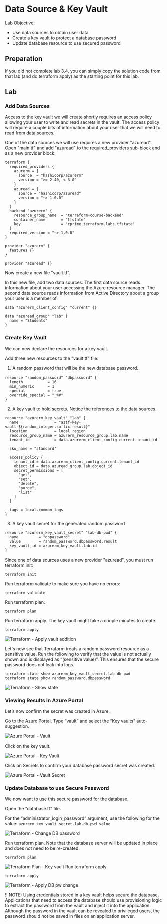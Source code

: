 # Data Source & Key Vault

Lab Objective:
- Use data sources to obtain user data
- Create a key vault to protect a database password
- Update database resource to use secured password

## Preparation

If you did not complete lab 3.4, you can simply copy the solution code from that lab (and do terraform apply) as the starting point for this lab.

## Lab

### Add Data Sources

Access to the key vault we will create shortly requires an access policy allowing your user to write and read secrets in the vault.  The access policy will require a couple bits of information about your user that we will need to read from data sources.  

One of the data sources we will use requires a new provider "azuread".  Open "main.tf" and add "azuread" to the required_providers sub-block and as a new provider block:
```
terraform {
  required_providers {
    azurerm = {
      source  = "hashicorp/azurerm"
      version = ">= 2.40, < 3.0"
    }
    azuread = {
      source = "hashicorp/azuread"
      version = "~> 1.0.0"
    }
  }
  backend "azurerm" {
    resource_group_name  = "terraform-course-backend"
    container_name       = "tfstate"
    key                  = "cprime.terraform.labs.tfstate"
  }
  required_version = "~> 1.0.0"
}

provider "azurerm" {
  features {}
}

provider "azuread" {}
```

Now create a new file "vault.tf".

In this new file, add two data sources.  The first data source reads information about your user accessing the Azure resource manager.  The second data source reads information from Active Directory about a group your user is a member of.
```
data "azurerm_client_config" "current" {}

data "azuread_group" "lab" {
  name = "Students"
}
```

### Create Key Vault

We can new declare the resources for a key vault.

Add three new resources to the "vault.tf" file:

1. A random password that will be the new database password.
```
resource "random_password" "dbpassword" {
  length           = 16
  min_numeric      = 1
  special          = true
  override_special = "_%#"
}
```

2. A key vault to hold secrets.  Notice the references to the data sources.
```
resource "azurerm_key_vault" "lab" {
  name                = "aztf-key-vault-${random_integer.suffix.result}"
  location            = local.region
  resource_group_name = azurerm_resource_group.lab.name
  tenant_id           = data.azurerm_client_config.current.tenant_id

  sku_name = "standard"

  access_policy {
    tenant_id = data.azurerm_client_config.current.tenant_id
    object_id = data.azuread_group.lab.object_id
    secret_permissions = [
      "get",
      "set",
      "delete",
      "purge",
      "list"
    ]
  }

  tags = local.common_tags
}
```

3. A key vault secret for the generated random password
```
resource "azurerm_key_vault_secret" "lab-db-pwd" {
  name         = "dbpassword"
  value        = random_password.dbpassword.result
  key_vault_id = azurerm_key_vault.lab.id
}
```

Since one of data sources uses a new provider "azuread", you must run terraform init:
```
terraform init
```

Run terraform validate to make sure you have no errors:
```
terraform validate
```

Run terraform plan:
```
terraform plan
```

Run terraform apply.  The key vault might take a couple minutes to create.
```
terraform apply
```

![Terraform - Apply vault addition](./images/tf-apply-vault.png "Terraform - Apply vault addition")

Let's now see that Terraform treats a random password resource as a sensitive value. Run the following to verify that the value is not actually shown and is displayed as “(sensitive value)”.  This ensures that the secure password does not leak into logs.

```
terraform state show azurerm_key_vault_secret.lab-db-pwd
terraform state show random_password.dbpassword
```

![Terraform - Show state](./images/tf-state-show.png "Terraform - Show state")

### Viewing Results in Azure Portal

Let’s now confirm the secret was created in Azure.

Go to the Azure Portal.  Type “vault” and select the “Key vaults” auto-suggestion.

![Azure Portal - Vault](./images/az-vault.png "Azure Portal - Vault")

Click on the key vault.

![Azure Portal - Key Vault](./images/az-key-vault.png "Azure Portal - Key Vault")

Click on Secrets to confirm your database password secret was created.

![Azure Portal - Vault Secret](./images/az-secret.png "Azure Portal - Vault Secret")

### Update Database to use Secure Password

We now want to use this secure password for the database.

Open the “database.tf” file.

For the “administrator_login_password” argument, use the following for the value:  <code>azurerm_key_vault_secret.lab-db-pwd.value</code>

![Terraform - Change DB password](./images/tf-change-pw.png "Terraform - Change DB password")

Run terraform plan.  Note that the database server will be updated in place and does not need to be re-created.
```
terraform plan
```
![Terraform Plan - Key vault](./images/tf-plan-key-vault.png "Terraform Plan - Key vault")
Run terraform apply
```
terraform apply
```

![Terraform - Apply DB pw change](./images/tf-apply-change-pw.png "Terraform - Apply DB pw change")

:bangbang: NOTE: Using credentials stored in a key vault helps secure the database.  Applications that need to access the database should use provisioning logic to extract the password from the vault and inject it into the application.  Although the password in the vault can be revealed to privileged users, the password should not be saved in files on an application server.
